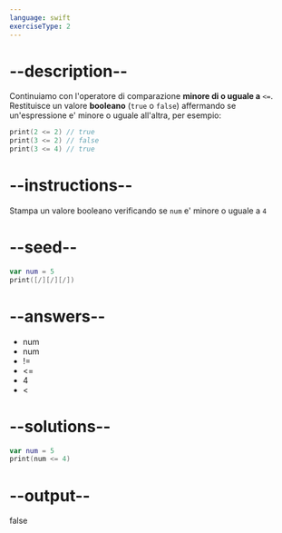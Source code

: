 ```yaml
---
language: swift
exerciseType: 2
---
```


# --description--

Continuiamo con l'operatore di comparazione **minore di o uguale a** `<=`.
Restituisce un valore **booleano** (`true` o `false`) affermando se un'espressione e' minore o uguale all'altra, per esempio:
```swift
print(2 <= 2) // true
print(3 <= 2) // false
print(3 <= 4) // true
```

# --instructions--

Stampa un valore booleano verificando se `num` e' minore o uguale a `4`

# --seed--

```swift
var num = 5
print([/][/][/])
```

# --answers--

- num 
- num 
- != 
- <= 
- 4
- < 

# --solutions--

```swift
var num = 5
print(num <= 4)
```

# --output--

false
